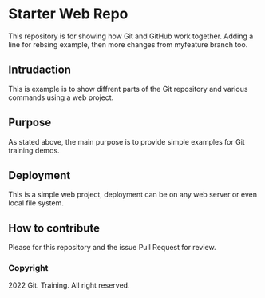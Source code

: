# Starter Web Repo

This repository is for showing how Git and GitHub work together. Adding a line for rebsing example, then more changes from myfeature branch too.

## Intrudaction

This is example is to show diffrent parts of the Git repository and various commands using a web project.

## Purpose

As stated above, the main purpose is to provide simple examples for Git training demos.

## Deployment

This is a simple web project, deployment can be on any web server or even local file system.

## How to contribute

Please for this repository and the issue Pull Request for review.

### Copyright

2022 Git. Training. All right reserved.